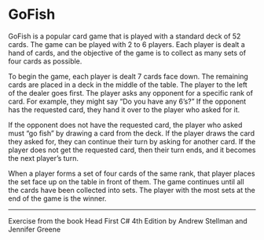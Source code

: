 # GoFish
GoFish is a popular card game that is played with a standard deck of 52 cards. The game can be played with 2 to 6 players. Each player is dealt a hand of cards, and the objective of the game is to collect as many sets of four cards as possible.

To begin the game, each player is dealt 7 cards face down. The remaining cards are placed in a deck in the middle of the table. The player to the left of the dealer goes first. The player asks any opponent for a specific rank of card. For example, they might say “Do you have any 6’s?” If the opponent has the requested card, they hand it over to the player who asked for it.

If the opponent does not have the requested card, the player who asked must “go fish” by drawing a card from the deck. If the player draws the card they asked for, they can continue their turn by asking for another card. If the player does not get the requested card, then their turn ends, and it becomes the next player’s turn.

When a player forms a set of four cards of the same rank, that player places the set face up on the table in front of them. The game continues until all the cards have been collected into sets. The player with the most sets at the end of the game is the winner.
_________________________________________________________________________________________________________________________
Exercise from the book Head First C# 4th Edition by Andrew Stellman and Jennifer Greene
